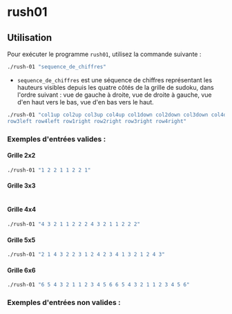 # rush01

## Utilisation

Pour exécuter le programme `rush01`, utilisez la commande suivante :

```bash
./rush-01 "sequence_de_chiffres"
```

- `sequence_de_chiffres` est une séquence de chiffres représentant les hauteurs visibles depuis les quatre côtés de la grille de sudoku, dans l'ordre suivant : vue de gauche à droite, vue de droite à gauche, vue d'en haut vers le bas, vue d'en bas vers le haut.

```bash
./rush-01 "col1up col2up col3up col4up col1down col2down col3down col4down row1left row2left
row3left row4left row1right row2right row3right row4right"
```

### Exemples d'entrées valides :

#### Grille 2x2

```bash
./rush-01 "1 2 2 1 1 2 2 1"
```

#### Grille 3x3

```bash

```

#### Grille 4x4

```bash
./rush-01 "4 3 2 1 1 2 2 2 4 3 2 1 1 2 2 2"
```

#### Grille 5x5

```bash
./rush-01 "2 1 4 3 2 2 3 1 2 4 2 3 4 1 3 2 1 2 4 3"
```


#### Grille 6x6

```bash
./rush-01 "6 5 4 3 2 1 1 2 3 4 5 6 6 5 4 3 2 1 1 2 3 4 5 6"
```
### Exemples d'entrées non valides :



